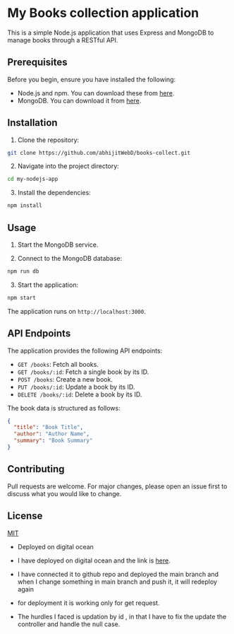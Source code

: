 # My Books collection application

This is a simple Node.js application that uses Express and MongoDB to manage books through a RESTful API.

## Prerequisites

Before you begin, ensure you have installed the following:

- Node.js and npm. You can download these from [here](https://nodejs.org/en/download/).
- MongoDB. You can download it from [here](https://www.mongodb.com/try/download/community).

## Installation

1. Clone the repository:

```bash
git clone https://github.com/abhijitWebD/books-collect.git
```

2. Navigate into the project directory:

```bash
cd my-nodejs-app
```

3. Install the dependencies:

```bash
npm install
```

## Usage

1. Start the MongoDB service.

2. Connect to the MongoDB database:

```bash
npm run db
```

3. Start the application:

```bash
npm start
```

The application runs on `http://localhost:3000`.

## API Endpoints

The application provides the following API endpoints:

- `GET /books`: Fetch all books.
- `GET /books/:id`: Fetch a single book by its ID.
- `POST /books`: Create a new book.
- `PUT /books/:id`: Update a book by its ID.
- `DELETE /books/:id`: Delete a book by its ID.

The book data is structured as follows:

```json
{
  "title": "Book Title",
  "author": "Author Name",
  "summary": "Book Summary"
}
```

## Contributing

Pull requests are welcome. For major changes, please open an issue first to discuss what you would like to change.

## License

[MIT](https://choosealicense.com/licenses/mit/)

- Deployed on digital ocean
- I have deployed on digital ocean and the link is [here](https://whale-app-ff5yn.ondigitalocean.app/api/books).
- I have connected it to github repo and deployed the main branch and when I change something in main branch and push it, it will redeploy again
- for deployment it is working only for get request.

- The hurdles I faced is updation by id , in that I have to fix the update the controller and handle the null case.